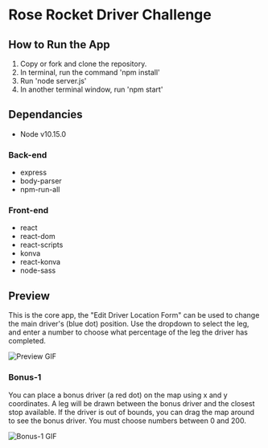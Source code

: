 # Rose Rocket Driver Challenge

## How to Run the App

1. Copy or fork and clone the repository.
2. In terminal, run the command 'npm install'
3. Run 'node server.js'
4. In another terminal window, run 'npm start'

## Dependancies

- Node v10.15.0

### Back-end

- express
- body-parser
- npm-run-all

### Front-end

- react
- react-dom
- react-scripts
- konva
- react-konva
- node-sass

## Preview

This is the core app, the "Edit Driver Location Form" can be used to change the main driver's (blue dot) position. Use the dropdown to select the leg, and enter a number to choose what percentage of the leg the driver has completed.

![Preview GIF](/assets/preview.gif)

### Bonus-1

You can place a bonus driver (a red dot) on the map using x and y coordinates. A leg will be drawn between the bonus driver and the closest stop available. If the driver is out of bounds, you can drag the map around to see the bonus driver. You must choose numbers between 0 and 200.

![Bonus-1 GIF](/assets/bonus1.gif)